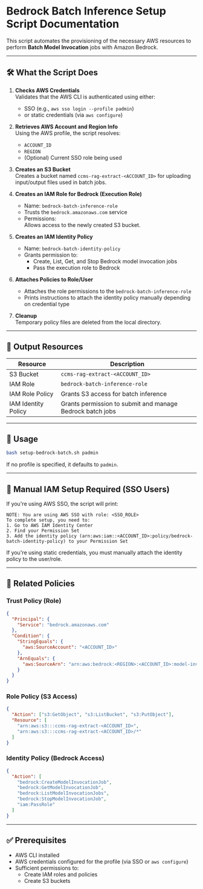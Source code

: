 
# Bedrock Batch Inference Setup Script Documentation

This script automates the provisioning of the necessary AWS resources to perform **Batch Model Invocation** jobs with Amazon Bedrock.

---

## 🛠️ What the Script Does

1. **Checks AWS Credentials**  
   Validates that the AWS CLI is authenticated using either:
   - SSO (e.g., `aws sso login --profile padmin`)
   - or static credentials (via `aws configure`)

2. **Retrieves AWS Account and Region Info**  
   Using the AWS profile, the script resolves:
   - `ACCOUNT_ID`
   - `REGION`
   - (Optional) Current SSO role being used

3. **Creates an S3 Bucket**  
   Creates a bucket named `ccms-rag-extract-<ACCOUNT_ID>` for uploading input/output files used in batch jobs.

4. **Creates an IAM Role for Bedrock (Execution Role)**  
   - Name: `bedrock-batch-inference-role`
   - Trusts the `bedrock.amazonaws.com` service
   - Permissions:  
     Allows access to the newly created S3 bucket.

5. **Creates an IAM Identity Policy**  
   - Name: `bedrock-batch-identity-policy`
   - Grants permission to:
     - Create, List, Get, and Stop Bedrock model invocation jobs
     - Pass the execution role to Bedrock

6. **Attaches Policies to Role/User**  
   - Attaches the role permissions to the `bedrock-batch-inference-role`
   - Prints instructions to attach the identity policy manually depending on credential type

7. **Cleanup**  
   Temporary policy files are deleted from the local directory.

---

## 🔐 Output Resources

| Resource | Description |
|---------|-------------|
| S3 Bucket | `ccms-rag-extract-<ACCOUNT_ID>` |
| IAM Role | `bedrock-batch-inference-role` |
| IAM Role Policy | Grants S3 access for batch inference |
| IAM Identity Policy | Grants permission to submit and manage Bedrock batch jobs |

---

## 👥 Usage

```bash
bash setup-bedrock-batch.sh padmin
```

If no profile is specified, it defaults to `padmin`.

---

## 🔑 Manual IAM Setup Required (SSO Users)

If you're using AWS SSO, the script will print:
```
NOTE: You are using AWS SSO with role: <SSO_ROLE>
To complete setup, you need to:
1. Go to AWS IAM Identity Center
2. Find your Permission Set
3. Add the identity policy (arn:aws:iam::<ACCOUNT_ID>:policy/bedrock-batch-identity-policy) to your Permission Set
```

If you're using static credentials, you must manually attach the identity policy to the user/role.

---

## 📄 Related Policies

### Trust Policy (Role)
```json
{
  "Principal": {
    "Service": "bedrock.amazonaws.com"
  },
  "Condition": {
    "StringEquals": {
      "aws:SourceAccount": "<ACCOUNT_ID>"
    },
    "ArnEquals": {
      "aws:SourceArn": "arn:aws:bedrock:<REGION>:<ACCOUNT_ID>:model-invocation-job/*"
    }
  }
}
```

### Role Policy (S3 Access)
```json
{
  "Action": ["s3:GetObject", "s3:ListBucket", "s3:PutObject"],
  "Resource": [
    "arn:aws:s3:::ccms-rag-extract-<ACCOUNT_ID>",
    "arn:aws:s3:::ccms-rag-extract-<ACCOUNT_ID>/*"
  ]
}
```

### Identity Policy (Bedrock Access)
```json
{
  "Action": [
    "bedrock:CreateModelInvocationJob",
    "bedrock:GetModelInvocationJob",
    "bedrock:ListModelInvocationJobs",
    "bedrock:StopModelInvocationJob",
    "iam:PassRole"
  ]
}
```

---

## ✅ Prerequisites

- AWS CLI installed
- AWS credentials configured for the profile (via SSO or `aws configure`)
- Sufficient permissions to:
  - Create IAM roles and policies
  - Create S3 buckets
